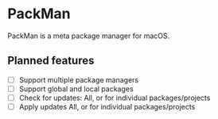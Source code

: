 # PackMan

PackMan is a meta package manager for macOS.

## Planned features

- [ ] Support multiple package managers
- [ ] Support global and local packages
- [ ] Check for updates: All, or for individual packages/projects
- [ ] Apply updates All, or for individual packages/projects
